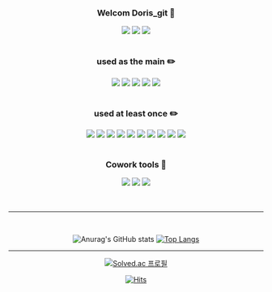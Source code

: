 <div align="center">

### Welcom Doris_git :mag_right:

</div>

<div align="center">
<a href="https://devdoris.tistory.com/" target="_blank"><img src="https://img.shields.io/badge/devdoris.tistory.com-b2b1ba?style=flat&logo=Bloglovin&logoColor=white "/></a>
<a href="https://www.instagram.com/sss_hunnn" target="_blank"><img src="https://img.shields.io/badge/Instagram-E4405F?style=flat&logo=Instagram&logoColor=white "/></a>
<a href="cnf101219@gamil.com" target="_blank"><img src="https://img.shields.io/badge/cnf101219@gamil.com-EA4335?style=flat&logo=Gmail&logoColor=white "/></a>
</div>

<br>
<div align="center">

### used as the main :pencil2:

</div>
<div align="center">
<a><img src="https://img.shields.io/badge/Java-007396?style=flat&logo=Java&logoColor=white "/></a>
<img src="https://img.shields.io/badge/Python-3776AB?style=flat&logo=Python&logoColor=white "/>
<img src="https://img.shields.io/badge/Spring%20Boot-6DB33F?style=flat&logo=Spring%20Boot&logoColor=white "/>
<img src="https://img.shields.io/badge/Amazon%20AWS-232F3E?style=flat&logo=Amazon%20AWS&logoColor=white "/>
<img src="https://img.shields.io/badge/MySQL-4479A1?style=flat&logo=MySQL&logoColor=white "/>
</div>

<br>
<div align="center">

### used at least once :pencil2:

</div>
<div align="center">
<a><img src="https://img.shields.io/badge/JavaScript-F7DF1E?style=flat&logo=JavaScript&logoColor=white "/></a>
<img src="https://img.shields.io/badge/Node.js-339933?style=flat&logo=Node.js&logoColor=white "/>
<img src="https://img.shields.io/badge/Express-000000?style=flat&logo=Express&logoColor=white "/>
<img src="https://img.shields.io/badge/PM2-2B037A?style=flat&logo=PM2&logoColor=white "/>
<img src="https://img.shields.io/badge/Amazon%20S3-569A31?style=flat&logo=Amazon%20S3&logoColor=white "/>
<img src="https://img.shields.io/badge/C++-00599C?style=flat&logo=C++&logoColor=white "/>
<img src="https://img.shields.io/badge/HTML5-E34F26?style=flat&logo=HTML5&logoColor=white "/>
<img src="https://img.shields.io/badge/CSS3-1572B6?style=flat&logo=CSS3&logoColor=white "/>
<img src="https://img.shields.io/badge/Jupyter-F37626?style=flat&logo=Jupyter&logoColor=white "/>
<img src="https://img.shields.io/badge/pandas-150458?style=flat&logo=pandas&logoColor=white "/>

</div>

<br>

<div align="center">

### Cowork tools :raised_hands:

</div>
<div align="center">
<a><img src="https://img.shields.io/badge/GitHub-181717?style=flat&logo=GitHub&logoColor=white "/></a>
<img src="https://img.shields.io/badge/Postman-FF6C37?style=flat&logo=Postman&logoColor=white "/>
<img src="https://img.shields.io/badge/Notion-000000?style=flat&logo=Notion&logoColor=white "/>
</div>

<br>
<br>

----------------------------------------------------------------------------------

<br>
<div align="center">

![Anurag's GitHub stats](https://github-readme-stats.vercel.app/api?username=seonghunhan&show_icons=true&theme=graywhite)
[![Top Langs](https://github-readme-stats.vercel.app/api/top-langs/?username=seonghunhan&layout=compact)](https://github.com/seonghunhan/github-readme-stats)

</div>

----------------------------------------------------------------------------------

<div align="center">

[![Solved.ac
프로필](http://mazassumnida.wtf/api/v2/generate_badge?boj=hsh931212)](https://solved.ac/hsh931212)

</div>
<div align="center">

[![Hits](https://hits.seeyoufarm.com/api/count/incr/badge.svg?url=https%3A%2F%2Fgithub.com%2Fseonghunhan&count_bg=%234E4F4D&title_bg=%23000000&icon=github.svg&icon_color=%23E7E7E7&title=GitHub&edge_flat=false)](https://hits.seeyoufarm.com)
</div>
